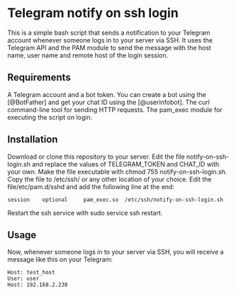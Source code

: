 # Telegram notify on ssh login
This is a simple bash script that sends a notification to your Telegram account whenever someone logs in to your server via SSH. It uses the Telegram API and the PAM module to send the message with the host name, user name and remote host of the login session.

## Requirements
A Telegram account and a bot token. You can create a bot using the [@BotFather] and get your chat ID using the [@userinfobot].
The curl command-line tool for sending HTTP requests.
The pam_exec module for executing the script on login.
## Installation
Download or clone this repository to your server.
Edit the file notify-on-ssh-login.sh and replace the values of TELEGRAM_TOKEN and CHAT_ID with your own.
Make the file executable with chmod 755 notify-on-ssh-login.sh.
Copy the file to /etc/ssh/ or any other location of your choice.
Edit the file/etc/pam.d/sshd and add the following line at the end:

``` session    optional     pam_exec.so  /etc/ssh/notify-on-ssh-login.sh ```

Restart the ssh service with sudo service ssh restart.
## Usage
Now, whenever someone logs in to your server via SSH, you will receive a message like this on your Telegram:

```
Host: test_host
User: user
Host: 192.168.2.238
```
